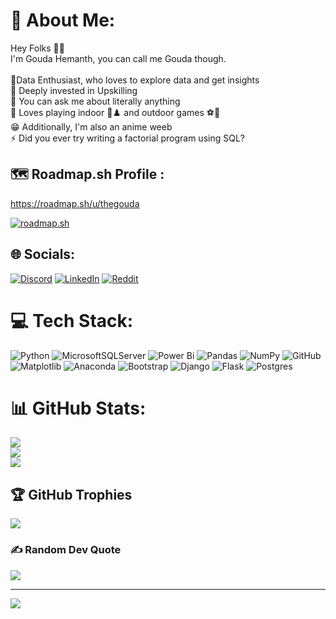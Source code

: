 # 💫 About Me:
Hey Folks 👋😄<br>I'm Gouda Hemanth, you can call me Gouda though. <br><br>🔭Data Enthusiast, who loves to explore data and get insights<br>🌱 Deeply invested in Upskilling<br>💬 You can ask me about literally anything<br>💓 Loves playing indoor 🏸♟️ and outdoor games ⚽🏏<br>😁 Additionally, I'm also an anime weeb <br>⚡ Did you ever try writing a factorial program using SQL?

## 🗺️ Roadmap.sh Profile :

https://roadmap.sh/u/thegouda

[![roadmap.sh](https://roadmap.sh/card/tall/66db02d6c46f68d0529a60fb?variant=dark)](https://roadmap.sh)

## 🌐 Socials:
[![Discord](https://img.shields.io/badge/Discord-%237289DA.svg?logo=discord&logoColor=white)](https://discord.gg/justanothernoob7989) [![LinkedIn](https://img.shields.io/badge/LinkedIn-%230077B5.svg?logo=linkedin&logoColor=white)](https://linkedin.com/in/linkedin.com/in/thegouda) [![Reddit](https://img.shields.io/badge/Reddit-%23FF4500.svg?logo=Reddit&logoColor=white)](https://reddit.com/user/u/SaveMental) 

# 💻 Tech Stack:
![Python](https://img.shields.io/badge/python-3670A0?style=for-the-badge&logo=python&logoColor=ffdd54) ![MicrosoftSQLServer](https://img.shields.io/badge/Microsoft%20SQL%20Server-CC2927?style=for-the-badge&logo=microsoft%20sql%20server&logoColor=white) ![Power Bi](https://img.shields.io/badge/power_bi-F2C811?style=for-the-badge&logo=powerbi&logoColor=black) ![Pandas](https://img.shields.io/badge/pandas-%23150458.svg?style=for-the-badge&logo=pandas&logoColor=white) ![NumPy](https://img.shields.io/badge/numpy-%23013243.svg?style=for-the-badge&logo=numpy&logoColor=white) ![GitHub](https://img.shields.io/badge/github-%23121011.svg?style=for-the-badge&logo=github&logoColor=white) ![Matplotlib](https://img.shields.io/badge/Matplotlib-%23ffffff.svg?style=for-the-badge&logo=Matplotlib&logoColor=black) ![Anaconda](https://img.shields.io/badge/Anaconda-%2344A833.svg?style=for-the-badge&logo=anaconda&logoColor=white) ![Bootstrap](https://img.shields.io/badge/bootstrap-%238511FA.svg?style=for-the-badge&logo=bootstrap&logoColor=white) ![Django](https://img.shields.io/badge/django-%23092E20.svg?style=for-the-badge&logo=django&logoColor=white) ![Flask](https://img.shields.io/badge/flask-%23000.svg?style=for-the-badge&logo=flask&logoColor=white) ![Postgres](https://img.shields.io/badge/postgres-%23316192.svg?style=for-the-badge&logo=postgresql&logoColor=white)


# 📊 GitHub Stats:
![](https://github-readme-stats.vercel.app/api?username=TheGouda&theme=dark&hide_border=false&include_all_commits=true&count_private=true)<br/>
![](https://github-readme-streak-stats.herokuapp.com/?user=TheGouda&theme=dark&hide_border=false)<br/>
![](https://github-readme-stats.vercel.app/api/top-langs/?username=TheGouda&theme=dark&hide_border=false&include_all_commits=true&count_private=true&layout=compact)

## 🏆 GitHub Trophies
![](https://github-profile-trophy.vercel.app/?username=TheGouda&theme=tokyonight&no-frame=false&no-bg=true&margin-w=4)

### ✍️ Random Dev Quote
![](https://quotes-github-readme.vercel.app/api?type=horizontal&theme=dark)

---
[![](https://visitcount.itsvg.in/api?id=TheGouda&icon=0&color=6)](https://visitcount.itsvg.in)

<!-- Proudly created with GPRM ( https://gprm.itsvg.in ) -->
